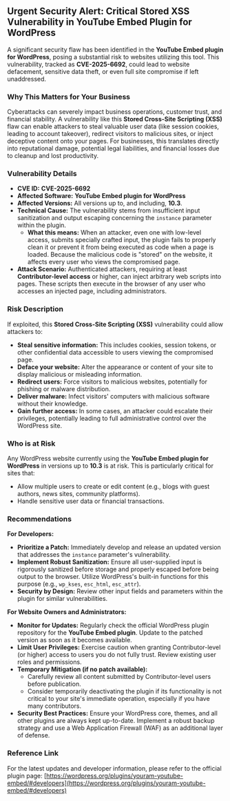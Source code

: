 ## Urgent Security Alert: Critical Stored XSS Vulnerability in YouTube Embed Plugin for WordPress

A significant security flaw has been identified in the **YouTube Embed plugin for WordPress**, posing a substantial risk to websites utilizing this tool. This vulnerability, tracked as **CVE-2025-6692**, could lead to website defacement, sensitive data theft, or even full site compromise if left unaddressed.

### Why This Matters for Your Business

Cyberattacks can severely impact business operations, customer trust, and financial stability. A vulnerability like this **Stored Cross-Site Scripting (XSS)** flaw can enable attackers to steal valuable user data (like session cookies, leading to account takeover), redirect visitors to malicious sites, or inject deceptive content onto your pages. For businesses, this translates directly into reputational damage, potential legal liabilities, and financial losses due to cleanup and lost productivity.

### Vulnerability Details

*   **CVE ID:** **CVE-2025-6692**
*   **Affected Software:** **YouTube Embed plugin for WordPress**
*   **Affected Versions:** All versions up to, and including, **10.3**.
*   **Technical Cause:** The vulnerability stems from insufficient input sanitization and output escaping concerning the `instance` parameter within the plugin.
    *   **What this means:** When an attacker, even one with low-level access, submits specially crafted input, the plugin fails to properly clean it or prevent it from being executed as code when a page is loaded. Because the malicious code is "stored" on the website, it affects every user who views the compromised page.
*   **Attack Scenario:** Authenticated attackers, requiring at least **Contributor-level access** or higher, can inject arbitrary web scripts into pages. These scripts then execute in the browser of any user who accesses an injected page, including administrators.

### Risk Description

If exploited, this **Stored Cross-Site Scripting (XSS)** vulnerability could allow attackers to:

*   **Steal sensitive information:** This includes cookies, session tokens, or other confidential data accessible to users viewing the compromised page.
*   **Deface your website:** Alter the appearance or content of your site to display malicious or misleading information.
*   **Redirect users:** Force visitors to malicious websites, potentially for phishing or malware distribution.
*   **Deliver malware:** Infect visitors' computers with malicious software without their knowledge.
*   **Gain further access:** In some cases, an attacker could escalate their privileges, potentially leading to full administrative control over the WordPress site.

### Who is at Risk

Any WordPress website currently using the **YouTube Embed plugin for WordPress** in versions up to **10.3** is at risk. This is particularly critical for sites that:

*   Allow multiple users to create or edit content (e.g., blogs with guest authors, news sites, community platforms).
*   Handle sensitive user data or financial transactions.

### Recommendations

**For Developers:**

*   **Prioritize a Patch:** Immediately develop and release an updated version that addresses the `instance` parameter's vulnerability.
*   **Implement Robust Sanitization:** Ensure all user-supplied input is rigorously sanitized before storage and properly escaped before being output to the browser. Utilize WordPress's built-in functions for this purpose (e.g., `wp_kses`, `esc_html`, `esc_attr`).
*   **Security by Design:** Review other input fields and parameters within the plugin for similar vulnerabilities.

**For Website Owners and Administrators:**

*   **Monitor for Updates:** Regularly check the official WordPress plugin repository for the **YouTube Embed plugin**. Update to the patched version as soon as it becomes available.
*   **Limit User Privileges:** Exercise caution when granting Contributor-level (or higher) access to users you do not fully trust. Review existing user roles and permissions.
*   **Temporary Mitigation (if no patch available):**
    *   Carefully review all content submitted by Contributor-level users before publication.
    *   Consider temporarily deactivating the plugin if its functionality is not critical to your site's immediate operation, especially if you have many contributors.
*   **Security Best Practices:** Ensure your WordPress core, themes, and all other plugins are always kept up-to-date. Implement a robust backup strategy and use a Web Application Firewall (WAF) as an additional layer of defense.

### Reference Link

For the latest updates and developer information, please refer to the official plugin page:
[https://wordpress.org/plugins/youram-youtube-embed/#developers](https://wordpress.org/plugins/youram-youtube-embed/#developers)